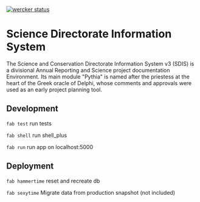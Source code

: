 [![wercker status](https://app.wercker.com/status/9a7a620f6caa6ce1ae7624c12a06fb48/m "wercker status")](https://app.wercker.com/project/bykey/9a7a620f6caa6ce1ae7624c12a06fb48)

Science Directorate Information System
======================================
The Science and Conservation Directorate Information System v3 (SDIS) is a divisional Annual Reporting and Science project documentation Environment. Its main module "Pythia" is named after the priestess at the heart of the Greek oracle of Delphi, whose comments and approvals were used as an early project planning tool.

Development
-----------

`fab test` run tests

`fab shell` run shell\_plus

`fab run` run app on localhost:5000


Deployment
----------

`fab hammertime` reset and recreate db

`fab sexytime` Migrate data from production snapshot (not included)


